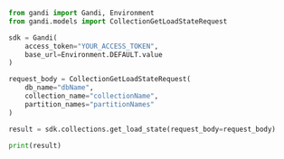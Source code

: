 ```python
from gandi import Gandi, Environment
from gandi.models import CollectionGetLoadStateRequest

sdk = Gandi(
    access_token="YOUR_ACCESS_TOKEN",
    base_url=Environment.DEFAULT.value
)

request_body = CollectionGetLoadStateRequest(
    db_name="dbName",
    collection_name="collectionName",
    partition_names="partitionNames"
)

result = sdk.collections.get_load_state(request_body=request_body)

print(result)

```

<!-- This file was generated by liblab | https://liblab.com/ -->
